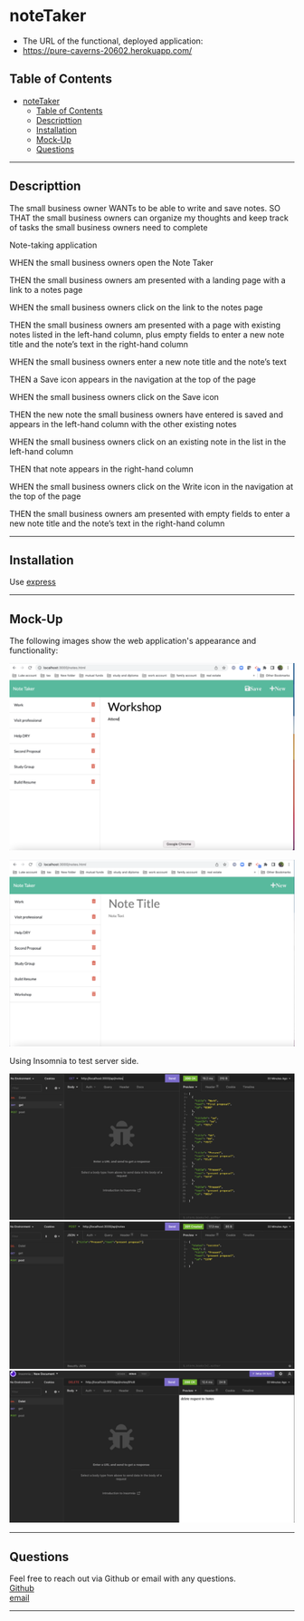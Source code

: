 # noteTaker

- The URL of the functional, deployed application:
- https://pure-caverns-20602.herokuapp.com/

## Table of Contents

- [noteTaker](#notetaker)
  - [Table of Contents](#table-of-contents)
  - [Descripttion](#descripttion)
  - [Installation](#installation)
  - [Mock-Up](#mock-up)
  - [Questions](#questions)

---

## Descripttion

The small business owner WANTs to be able to write and save notes. SO THAT the small business owners can organize my thoughts and keep track of tasks the small business owners need to complete

Note-taking application

WHEN the small business owners open the Note Taker

THEN the small business owners am presented with a landing page with a link to a notes page

WHEN the small business owners click on the link to the notes page

THEN the small business owners am presented with a page with existing notes listed in the left-hand column, plus empty fields to enter a new note title and the note’s text in the right-hand column

WHEN the small business owners enter a new note title and the note’s text

THEN a Save icon appears in the navigation at the top of the page

WHEN the small business owners click on the Save icon

THEN the new note the small business owners have entered is saved and appears in the left-hand column with the other existing notes

WHEN the small business owners click on an existing note in the list in the left-hand column

THEN that note appears in the right-hand column

WHEN the small business owners click on the Write icon in the navigation at the top of the page

THEN the small business owners am presented with empty fields to enter a new note title and the note’s text in the right-hand column

---

## Installation

Use [express](https://www.npmjs.com/package/express)

---

## Mock-Up

The following images show the web application's appearance and functionality:

![Existing notes are listed in the left-hand column with empty fields on the right-hand side for the new note’s title and text.](./public/assets/images/withsavebutton.png)

![If we donot input text and there is no save button.](./public/assets/images/withoutsavebutton.png)<br>

Using Insomnia to test server side.

![Get.](./public/assets/images/get.png)
![POST.](./public/assets/images/post.png)
![DELETE.](./public/assets/images/delete.png)

---

## Questions

Feel free to reach out via Github or email with any questions. <br>
[Github](https://github.com/kayjinyi) <br>
[email](mailto:kayjinyi@gmail.com)

---
